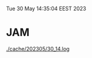 Tue 30 May 14:35:04 EEST 2023
# JAM
<a href='./cache/202305/30_14.log'>./cache/202305/30_14.log</a>

